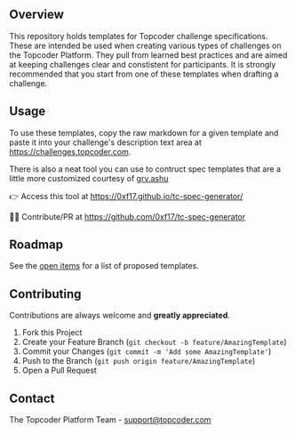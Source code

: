 ## Overview

This repository holds templates for Topcoder challenge specifications. These are intended be used when creating various types of challenges on the Topcoder Platform.  They pull from learned best practices and are aimed at keeping challenges clear and constistent for participants. It is strongly recommended that you start from one of these templates when drafting a challenge.


## Usage

To use these templates, copy the raw markdown for a given template and paste it into your challenge's description text area at https://challenges.topcoder.com.

There is also a neat tool you can use to contruct spec templates that are a little more customized courtesy of [grv.ashu](https://www.topcoder.com/members/grv.ashu)

:point_right: Access this tool at https://0xf17.github.io/tc-spec-generator/

:technologist: Contribute/PR at https://github.com/0xf17/tc-spec-generator

## Roadmap

See the [open items](https://github.com/topcoder-platform-templates/specification-templates/issues) for a list of proposed templates.

## Contributing

Contributions are always welcome and **greatly appreciated**.

1. Fork this Project
2. Create your Feature Branch (`git checkout -b feature/AmazingTemplate`)
3. Commit your Changes (`git commit -m 'Add some AmazingTemplate'`)
4. Push to the Branch (`git push origin feature/AmazingTemplate`)
5. Open a Pull Request


## Contact

The Topcoder Platform Team - support@topcoder.com

